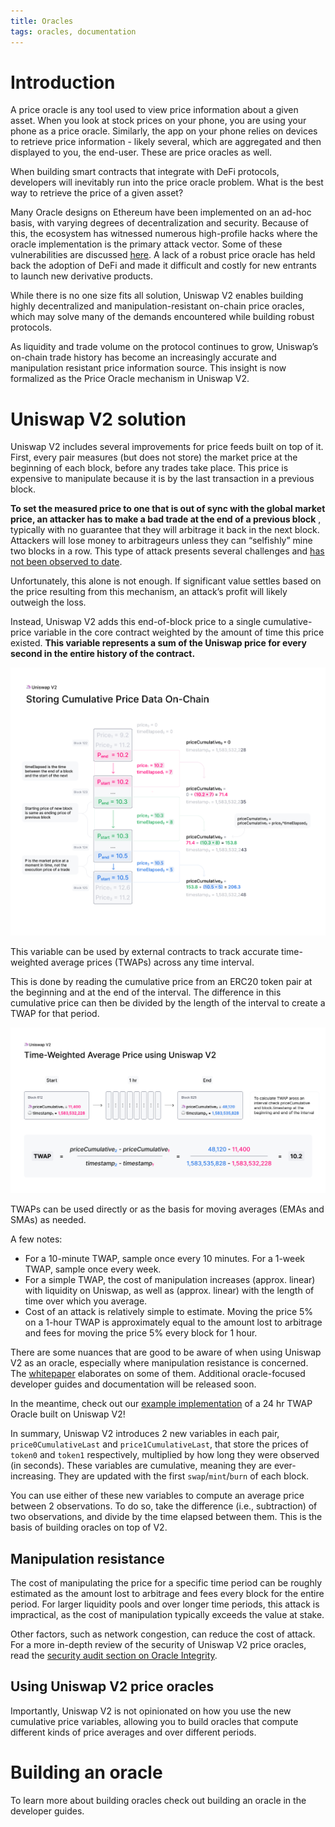 ```yaml
---
title: Oracles
tags: oracles, documentation
---
```


# Introduction

A price oracle is any tool used to view price information about a given asset. When you look at stock prices on your phone, you are using your phone as a price oracle. Similarly, the app on your phone relies on devices to retrieve price information - likely several, which are aggregated and then displayed to you, the end-user. These are price oracles as well.

When building smart contracts that integrate with DeFi protocols, developers will inevitably run into the price oracle problem. What is the best way to retrieve the price of a given asset?

Many Oracle designs on Ethereum have been implemented on an ad-hoc basis, with varying degrees of decentralization and security. Because of this, the ecosystem has witnessed numerous high-profile hacks where the oracle implementation is the primary attack vector.
Some of these vulnerabilities are discussed [here](https://samczsun.com/taking-undercollateralized-loans-for-fun-and-for-profit/). A lack of a robust price oracle has held back the adoption of DeFi and made it difficult and costly for new entrants to launch new derivative products.

While there is no one size fits all solution, Uniswap V2 enables building highly decentralized and manipulation-resistant on-chain price oracles, which may solve many of the demands encountered while building robust protocols.

As liquidity and trade volume on the protocol continues to grow, Uniswap’s on-chain trade history has become an increasingly accurate and manipulation resistant price information source. This insight is now formalized as the Price Oracle mechanism in Uniswap V2.

# Uniswap V2 solution

Uniswap V2 includes several improvements for price feeds built on top of it. First, every pair measures (but does not store) the market price at the beginning of each block, before any trades take place. This price is expensive to manipulate because it is by the last transaction in a previous block.

**To set the measured price to one that is out of sync with the global market price, an attacker has to make a bad trade at the end of a previous block** , typically with no guarantee that they will arbitrage it back in the next block. Attackers will lose money to arbitrageurs unless they can “selfishly” mine two blocks in a row. This type of attack presents several challenges and [has not been observed to date](https://arxiv.org/abs/1912.01798).

Unfortunately, this alone is not enough. If significant value settles based on the price resulting from this mechanism, an attack’s profit will likely outweigh the loss.

Instead, Uniswap V2 adds this end-of-block price to a single cumulative-price variable in the core contract weighted by the amount of time this price existed. **This variable represents a sum of the Uniswap price for every second in the entire history of the contract.**

![](images/v2_onchain_price_data.png)

This variable can be used by external contracts to track accurate time-weighted average prices (TWAPs) across any time interval.

This is done by reading the cumulative price from an ERC20 token pair at the beginning and at the end of the interval. The difference in this cumulative price can then be divided by the length of the interval to create a TWAP for that period.

![](images/v2_twap.png)

TWAPs can be used directly or as the basis for moving averages (EMAs and SMAs) as needed.

A few notes:

- For a 10-minute TWAP, sample once every 10 minutes. For a 1-week TWAP, sample once every week.
- For a simple TWAP, the cost of manipulation increases (approx. linear) with liquidity on Uniswap, as well as (approx. linear) with the length of time over which you average.
- Cost of an attack is relatively simple to estimate. Moving the price 5% on a 1-hour TWAP is approximately equal to the amount lost to arbitrage and fees for moving the price 5% every block for 1 hour.

There are some nuances that are good to be aware of when using Uniswap V2 as an oracle, especially where manipulation resistance is concerned. The <a href='/whitepaper.pdf' target='_blank' rel='noopener noreferrer'>whitepaper</a> elaborates on some of them. Additional oracle-focused developer guides and documentation will be released soon.

In the meantime, check out our [example implementation](https://github.com/Uniswap/uniswap-v2-periphery/blob/master/contracts/examples/ExampleOracleSimple.sol) of a 24 hr TWAP Oracle built on Uniswap V2!

In summary, Uniswap V2 introduces 2 new variables in each pair, `price0CumulativeLast` and `price1CumulativeLast`, that store the prices of `token0` and `token1` respectively, multiplied by how long they were observed (in seconds). These variables are cumulative, meaning they are ever-increasing. They are updated with the first `swap`/`mint`/`burn` of each block.

You can use either of these new variables to compute an average price between 2 observations. To do so, take the difference (i.e., subtraction) of two observations, and divide by the time elapsed between them. This is the basis of building oracles on top of V2.

## Manipulation resistance

The cost of manipulating the price for a specific time period can be roughly estimated as the amount lost to arbitrage and fees every block for the entire period. For larger liquidity pools and over longer time periods, this attack is impractical, as the cost of manipulation typically exceeds the value at stake.

Other factors, such as network congestion, can reduce the cost of attack. For a more in-depth review of the security of Uniswap V2 price oracles, read the [security audit section on Oracle Integrity](https://uniswap.org/audit.html#org87c8b91).

## Using Uniswap V2 price oracles

Importantly, Uniswap V2 is not opinionated on how you use the new cumulative price variables, allowing you to build oracles that compute different kinds of price averages and over different periods.

# Building an oracle

To learn more about building oracles check out <Link to="/docs/v2/smart-contract-integration/building-an-oracle/">building an oracle</Link> in the developer guides.
